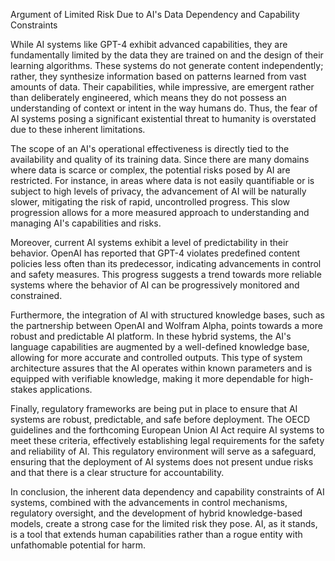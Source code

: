 Argument of Limited Risk Due to AI's Data Dependency and Capability Constraints

While AI systems like GPT-4 exhibit advanced capabilities, they are fundamentally limited by the data they are trained on and the design of their learning algorithms. These systems do not generate content independently; rather, they synthesize information based on patterns learned from vast amounts of data. Their capabilities, while impressive, are emergent rather than deliberately engineered, which means they do not possess an understanding of context or intent in the way humans do. Thus, the fear of AI systems posing a significant existential threat to humanity is overstated due to these inherent limitations.

The scope of an AI's operational effectiveness is directly tied to the availability and quality of its training data. Since there are many domains where data is scarce or complex, the potential risks posed by AI are restricted. For instance, in areas where data is not easily quantifiable or is subject to high levels of privacy, the advancement of AI will be naturally slower, mitigating the risk of rapid, uncontrolled progress. This slow progression allows for a more measured approach to understanding and managing AI's capabilities and risks.

Moreover, current AI systems exhibit a level of predictability in their behavior. OpenAI has reported that GPT-4 violates predefined content policies less often than its predecessor, indicating advancements in control and safety measures. This progress suggests a trend towards more reliable systems where the behavior of AI can be progressively monitored and constrained.

Furthermore, the integration of AI with structured knowledge bases, such as the partnership between OpenAI and Wolfram Alpha, points towards a more robust and predictable AI platform. In these hybrid systems, the AI's language capabilities are augmented by a well-defined knowledge base, allowing for more accurate and controlled outputs. This type of system architecture assures that the AI operates within known parameters and is equipped with verifiable knowledge, making it more dependable for high-stakes applications.

Finally, regulatory frameworks are being put in place to ensure that AI systems are robust, predictable, and safe before deployment. The OECD guidelines and the forthcoming European Union AI Act require AI systems to meet these criteria, effectively establishing legal requirements for the safety and reliability of AI. This regulatory environment will serve as a safeguard, ensuring that the deployment of AI systems does not present undue risks and that there is a clear structure for accountability.

In conclusion, the inherent data dependency and capability constraints of AI systems, combined with the advancements in control mechanisms, regulatory oversight, and the development of hybrid knowledge-based models, create a strong case for the limited risk they pose. AI, as it stands, is a tool that extends human capabilities rather than a rogue entity with unfathomable potential for harm.